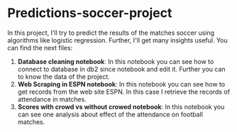 # Predictions-soccer-project
In this project, I'll try to predict the results of the matches soccer using algorithms like logistic regression. Further, I'll get many insights useful. You can find the next files:

1. **Database cleaning notebook**: In this notebook you can see how to connect to database in db2 since notebook and edit it. Further you can to know the data of the project.
2. **Web Scraping in ESPN notebook**: In this notebook you can see how to get records from the web site ESPN. In this case I retrieve the records of attendance in matches. 
3. **Scores with crowd vs without crowed notebook**: In this notebook you can see one analysis about effect of the attendance on football matches.
